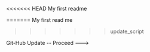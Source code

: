 <<<<<<< HEAD
My first readme

=======
My first read me
>>>>>>> update_script


Git-Hub Update -- Proceed --->
